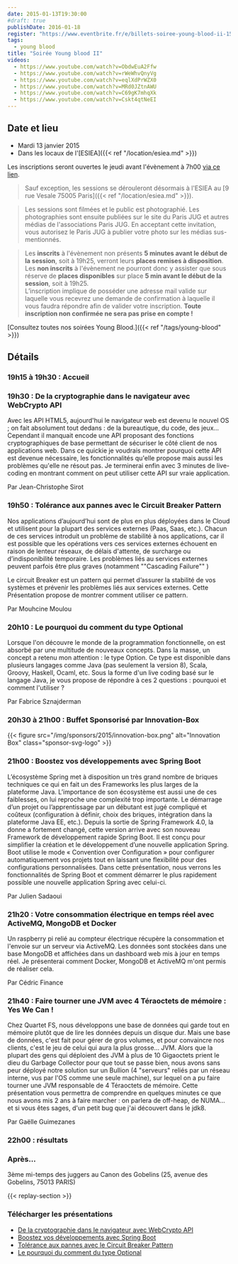```yaml
---
date: 2015-01-13T19:30:00
#draft: true
publishDate: 2016-01-18
register: "https://www.eventbrite.fr/e/billets-soiree-young-blood-ii-15060592638"
tags:
  - young blood
title: "Soirée Young blood II"
videos:
  - https://www.youtube.com/watch?v=ObdwEuA2Ffw
  - https://www.youtube.com/watch?v=rWeWhvQnyVg
  - https://www.youtube.com/watch?v=eqlXdPrWZX0
  - https://www.youtube.com/watch?v=MRd0JZtnAWU
  - https://www.youtube.com/watch?v=C69gK7mhqXk
  - https://www.youtube.com/watch?v=Cskt4qtNeEI
---
```


## Date et lieu

- Mardi 13 janvier 2015
- Dans les locaux de l'[ESIEA]({{< ref "/location/esiea.md" >}})

Les inscriptions seront ouvertes le jeudi avant l'évènement à 7h00 [via ce lien](https://www.eventbrite.fr/e/billets-soiree-young-blood-ii-15060592638).

> Sauf exception, les sessions se dérouleront désormais à l'ESIEA au [9 rue Vesale 75005 Paris]({{< ref "/location/esiea.md" >}}).

> Les sessions sont filmées et le public est photographié. Les photographies sont ensuite publiées sur le site du Paris JUG et autres médias de l'associations Paris JUG. En acceptant cette invitation, vous autorisez le Paris JUG à publier votre photo sur les médias sus-mentionnés.

> Les **inscrits** à l'évènement non présents **5 minutes avant le début de la session**, soit à 19h25, verront leurs **places remises à disposition**.  
> Les **non inscrits** à l'évènement ne pourront donc y assister que sous réserve de **places disponibles** sur place **5 min avant le début de la session**, soit à 19h25.  
> L’inscription implique de posséder une adresse mail valide sur laquelle vous recevrez une demande de confirmation à laquelle il vous faudra répondre afin de valider votre inscription.
> **Toute inscription non confirmée ne sera pas prise en compte !**

[Consultez toutes nos soirées Young Blood.]({{< ref "/tags/young-blood" >}})

## Détails

### 19h15 à 19h30 : Accueil

### 19h30 : De la cryptographie dans le navigateur avec WebCrypto API

Avec les API HTML5, aujourd'hui le navigateur web est devenu le nouvel OS ; on fait absolument tout dedans : de la bureautique, du code, des jeux... Cependant il manquait encode une API proposant des fonctions cryptographiques de base permettant de sécuriser le côté client de nos applications web. Dans ce quickie je voudrais montrer pourquoi cette API est devenue nécessaire, les fonctionnalités qu'elle propose mais aussi les problèmes qu'elle ne résout pas. Je terminerai enfin avec 3 minutes de live-coding en montrant comment on peut utiliser cette API sur vraie application.

Par Jean-Christophe Sirot

### 19h50 : Tolérance aux pannes avec le Circuit Breaker Pattern

Nos applications d’aujourd’hui sont de plus en plus déployées dans le Cloud et utilisent pour la plupart des services externes (Paas, Saas, etc.). Chacun de ces services introduit un problème de stabilité à nos applications, car il est possible que les opérations vers ces services externes échouent en raison de lenteur réseaux, de délais d'attente, de surcharge ou d’indisponibilité temporaire. Les problèmes liés au services externes peuvent parfois être plus graves (notamment ""Cascading Failure"" )

Le circuit Breaker est un pattern qui permet d’assurer la stabilité de vos systèmes et prévenir les problèmes liés aux services externes. Cette Présentation propose de montrer comment utiliser ce pattern.

Par Mouhcine Moulou

### 20h10 : Le pourquoi du comment du type Optional

Lorsque l'on découvre le monde de la programmation fonctionnelle, on est absorbé par une multitude de nouveaux concepts. Dans la masse, un concept a retenu mon attention : le type Option. Ce type est disponible dans plusieurs langages comme Java (pas seulement la version 8), Scala, Groovy, Haskell, Ocaml, etc. Sous la forme d'un live coding basé sur le langage Java, je vous propose de répondre à ces 2 questions : pourquoi et comment l'utiliser ?

Par Fabrice Sznajderman

### 20h30 à 21h00 : Buffet Sponsorisé par Innovation-Box

{{< figure src="/img/sponsors/2015/innovation-box.png" alt="Innovation Box" class="sponsor-svg-logo" >}}

### 21h00 : Boostez vos développements avec Spring Boot

L’écosystème Spring met à disposition un très grand nombre de briques techniques ce qui en fait un des Frameworks les plus larges de la plateforme Java. L’importance de son écosystème est aussi une de ces faiblesses, on lui reproche une complexité trop importante. Le démarrage d’un projet ou l’apprentissage par un débutant est jugé compliqué et coûteux (configuration à définir, choix des briques, intégration dans la plateforme Java EE, etc.). Depuis la sortie de Spring Framework 4.0, la donne a fortement changé, cette version arrive avec son nouveau Framework de développement rapide Spring Boot. Il est conçu pour simplifier la création et le développement d’une nouvelle application Spring. Boot utilise le mode « Convention over Configuration » pour configurer automatiquement vos projets tout en laissant une flexibilité pour des configurations personnalisées. Dans cette présentation, nous verrons les fonctionnalités de Spring Boot et comment démarrer le plus rapidement possible une nouvelle application Spring avec celui-ci.

Par Julien Sadaoui

### 21h20 : Votre consommation électrique en temps réel avec ActiveMQ, MongoDB et Docker

Un raspberry pi relié au compteur électrique récupère la consommation et l'envoie sur un serveur via ActiveMQ. Les données sont stockées dans une base MongoDB et affichées dans un dashboard web mis à jour en temps réel. Je présenterai comment Docker, MongoDB et ActiveMQ m'ont permis de réaliser cela.

Par Cédric Finance

### 21h40 : Faire tourner une JVM avec 4 Téraoctets de mémoire : Yes We Can !

Chez Quartet FS, nous développons une base de données qui garde tout en mémoire plutôt que de lire les données depuis un disque dur. Mais une base de données, c'est fait pour gérer de gros volumes, et pour convaincre nos clients, c'est le jeu de celui qui aura la plus grosse... JVM. Alors que la plupart des gens qui déploient des JVM à plus de 10 Gigaoctets prient le dieu du Garbage Collector pour que tout se passe bien, nous avons sans peur déployé notre solution sur un Bullion (4 "serveurs" reliés par un réseau interne, vus par l'OS comme une seule machine), sur lequel on a pu faire tourner une JVM responsable de 4 Téraoctets de mémoire. Cette présentation vous permettra de comprendre en quelques minutes ce que nous avons mis 2 ans à faire marcher : on parlera de off-heap, de NUMA... et si vous êtes sages, d'un petit bug que j'ai découvert dans le jdk8.

Par Gaëlle Guimezanes

### 22h00 : résultats

### Après…

3ème mi-temps des juggers au Canon des Gobelins (25, avenue des Gobelins, 75013 PARIS)

{{< replay-section >}}

### Télécharger les présentations

- [De la cryptographie dans le navigateur avec WebCrypto API](webcryptoapiparisjug20150113-150116061405-conversion-gate02.pdf)
- [Boostez vos développements avec Spring Boot](parisjugspring-boot-150120134339-conversion-gate01.pdf)
- [Tolérance aux pannes avec le Circuit Breaker Pattern](CircuitBreakerMouhcineMOULOU.pdf)
- [Le pourquoi du comment du type Optional](parisjugoption-150120122538-conversion-gate01.pdf)

